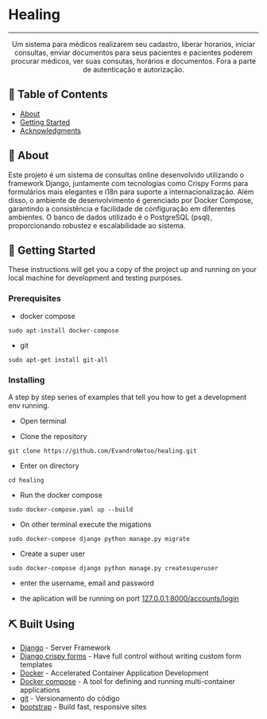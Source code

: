 # Healing

---

<p align="center">
Um sistema para médicos realizarem seu cadastro, liberar horarios, iniciar consultas, enviar documentos para seus pacientes e pacientes poderem procurar médicos, ver suas consutas, horários e documentos. Fora a parte de autenticação e autorização.
</p> 

## 📝 Table of Contents

- [About](#about)
- [Getting Started](#getting_started)
- [Acknowledgments](#acknowledgement)

## 🧐 About <a name = "about"></a>

Este projeto é um sistema de consultas online desenvolvido utilizando o framework Django, juntamente com tecnologias como Crispy Forms para formulários mais elegantes e i18n para suporte a internacionalização. Além disso, o ambiente de desenvolvimento é gerenciado por Docker Compose, garantindo a consistência e facilidade de configuração em diferentes ambientes. O banco de dados utilizado é o PostgreSQL (psql), proporcionando robustez e escalabilidade ao sistema.

## 🏁 Getting Started <a name = "getting_started"></a>

These instructions will get you a copy of the project up and running on your local machine for development and testing purposes.

### Prerequisites

- docker compose
```
sudo apt-install docker-compose
```

- git
```
sudo apt-get install git-all
```

### Installing

A step by step series of examples that tell you how to get a development env running.

- Open terminal

- Clone the repository
```
git clone https://github.com/EvandroNetoo/healing.git
```

- Enter on directory
```
cd healing
```

- Run the docker compose
```
sudo docker-compose.yaml up --build
```

- On other terminal execute the migations
```
sudo docker-compose django python manage.py migrate
```

- Create a super user
```
sudo docker-compose django python manage.py createsuperuser
```

- enter the username, email and password

- the aplication will be running on port [127.0.0.1:8000/accounts/login](http://127.0.0.1:8000/accounts/login/)

## ⛏️ Built Using <a name = "built_using"></a>

- [Django](https://www.mongodb.com/) - Server Framework
- [Django crispy forms](https://expressjs.com/) - Have full control without writing custom form templates
- [Docker](https://www.docker.com/) - Accelerated Container Application Development
- [Docker compose](https://docs.docker.com/compose/) - A tool for defining and running multi-container applications
- [git](https://git-scm.com/) - Versionamento do código
- [bootstrap](https://getbootstrap.com/) - Build fast, responsive sites

